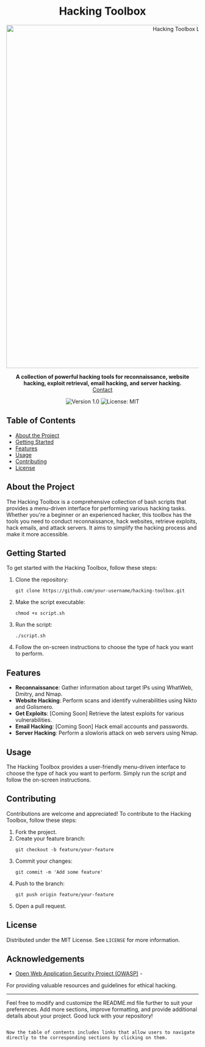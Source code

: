  
<!-- Project Title -->
<h1 align="center">Hacking Toolbox</h1>

<!-- Project Description -->
<p align="center">
  <img src="https://github.com/cyber-bytezz/Advance-Recon/assets/130319315/3394f359-29e9-4626-95c5-852ff3792f51)" alt="Hacking Toolbox Logo" width="900">
</p>

<p align="center">
  <strong>A collection of powerful hacking tools for reconnaissance, website hacking, exploit retrieval, email hacking, and server hacking.</strong>
  <br />
  <a href="https://www.instagram.com/cyber_bytezz/">Contact</a>
</p>

<!-- Badges -->
<p align="center">
  <img src="https://img.shields.io/badge/version-1.0-blue.svg" alt="Version 1.0">
  <img src="https://img.shields.io/badge/license-MIT-green.svg" alt="License: MIT">
</p>

<!-- Table of Contents -->
## Table of Contents

- [About the Project](#about-the-project)
- [Getting Started](#getting-started)
- [Features](#features)
- [Usage](#usage)
- [Contributing](#contributing)
- [License](#license)

<!-- About the Project -->
## About the Project

The Hacking Toolbox is a comprehensive collection of bash scripts that provides a menu-driven interface for performing various hacking tasks. Whether you're a beginner or an experienced hacker, this toolbox has the tools you need to conduct reconnaissance, hack websites, retrieve exploits, hack emails, and attack servers. It aims to simplify the hacking process and make it more accessible.

<!-- Getting Started -->
## Getting Started

To get started with the Hacking Toolbox, follow these steps:

1. Clone the repository:
   ```
   git clone https://github.com/your-username/hacking-toolbox.git
   ```
2. Make the script executable:
   ```
   chmod +x script.sh
   ```
3. Run the script:
   ```
   ./script.sh
   ```
4. Follow the on-screen instructions to choose the type of hack you want to perform.

<!-- Features -->
## Features

- **Reconnaissance**: Gather information about target IPs using WhatWeb, Dmitry, and Nmap.
- **Website Hacking**: Perform scans and identify vulnerabilities using Nikto and Golismero.
- **Get Exploits**: [Coming Soon] Retrieve the latest exploits for various vulnerabilities.
- **Email Hacking**: [Coming Soon] Hack email accounts and passwords.
- **Server Hacking**: Perform a slowloris attack on web servers using Nmap.

<!-- Usage -->
## Usage

The Hacking Toolbox provides a user-friendly menu-driven interface to choose the type of hack you want to perform. Simply run the script and follow the on-screen instructions.

<!-- Contributing -->
## Contributing

Contributions are welcome and appreciated! To contribute to the Hacking Toolbox, follow these steps:

1. Fork the project.
2. Create your feature branch:
   ```
   git checkout -b feature/your-feature
   ```
3. Commit your changes:
   ```
   git commit -m 'Add some feature'
   ```
4. Push to the branch:
   ```
   git push origin feature/your-feature
   ```
5. Open a pull request.

<!-- License -->
## License

Distributed under the MIT License. See `LICENSE` for more information.

<!-- Acknowledgements -->
## Acknowledgements

- [Open Web Application Security Project (OWASP)](https://owasp.org/) -

 For providing valuable resources and guidelines for ethical hacking.

---

Feel free to modify and customize the README.md file further to suit your preferences. Add more sections, improve formatting, and provide additional details about your project. Good luck with your repository!
```

Now the table of contents includes links that allow users to navigate directly to the corresponding sections by clicking on them.
